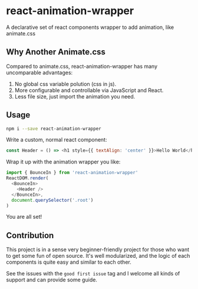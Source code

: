 # react-animation-wrapper

A declarative set of react components wrapper to add animation, like animate.css

## Why Another Animate.css

Compared to animate.css, react-animation-wrapper has many uncomparable advantages:

1. No global css variable polution (css in js).
1. More configurable and controllable via JavaScript and React.
1. Less file size, just import the animation you need.

## Usage

```sh
npm i --save react-animation-wrapper
```

Write a custom, normal react component:

```js
const Header = () => <h1 style={{ textAlign: 'center' }}>Hello World</h1>
```

Wrap it up with the animation wrapper you like:

```js
import { BounceIn } from 'react-animation-wrapper'
ReactDOM.render(
  <BounceIn>
    <Header />
  </BounceIn>,
  document.querySelector('.root')
)
```

You are all set!

## Contribution

This project is in a sense very beginner-friendly project for those who want to get some fun of open source. It's well modularized, and the logic of each components is quite easy and similar to each other.

See the issues with the `good first issue` tag and I welcome all kinds of support and can provide some guide.

